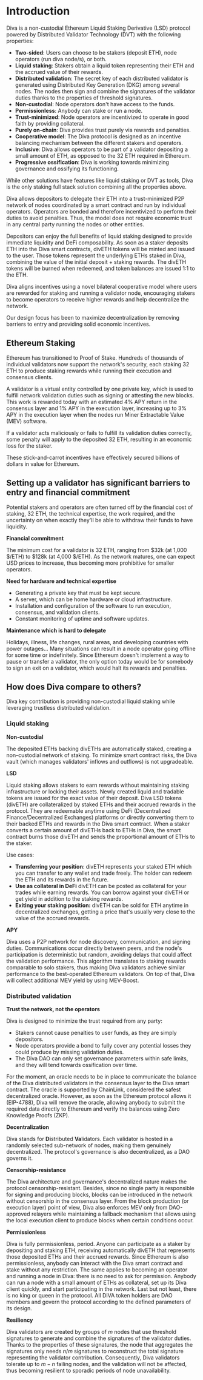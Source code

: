 # Introduction

Diva is a non-custodial Ethereum Liquid Staking Derivative (LSD) protocol powered by Distributed Validator Technology (DVT) with the following properties:

- **Two-sided**: Users can choose to be stakers (deposit ETH), node operators (run diva node/s), or both.
- **Liquid staking**: Stakers obtain a liquid token representing their ETH and the accrued value of their rewards.
- **Distributed validation**: The secret key of each distributed validator is generated using Distributed Key Generation (DKG) among several nodes. The nodes then sign and combine the signatures of the validator duties thanks to the properties of threshold signatures.
- **Non-custodial**: Node operators don't have access to the funds.
- **Permissionless**: Anybody can stake or run a node.
- **Trust-minimized**: Node operators are incentivized to operate in good faith by providing collateral.
- **Purely on-chain**: Diva provides trust purely via rewards and penalties.
- **Cooperative model**: The Diva protocol is designed as an incentive balancing mechanism between the different stakers and operators.
- **Inclusive**: Diva allows operators to be part of a validator depositing a small amount of ETH, as opposed to the 32 ETH required in Ethereum.
- **Progressive ossification**: Diva is working towards minimizing governance and ossifying its functioning.

While other solutions have features like liquid staking or DVT as tools, Diva is the only staking full stack solution combining all the properties above.

Diva allows depositors to delegate their ETH into a trust-minimized P2P network of nodes coordinated by a smart contract and run by individual operators. Operators are bonded and therefore incentivized to perform their duties to avoid penalties. Thus, the model does not require economic trust in any central party running the nodes or other entities.

Depositors can enjoy the full benefits of liquid staking designed to provide immediate liquidity and DeFi composability. As soon as a staker deposits ETH into the Diva smart contracts, divETH tokens will be minted and issued to the user. Those tokens represent the underlying ETHs staked in Diva, combining the value of the initial deposit + staking rewards. The divETH tokens will be burned when redeemed, and token balances are issued 1:1 to the ETH.

Diva aligns incentives using a novel bilateral cooperative model where users are rewarded for staking and running a validator node, encouraging stakers to become operators to receive higher rewards and help decentralize the network.

Our design focus has been to maximize decentralization by removing barriers to entry and providing solid economic incentives. 

## Ethereum Staking

Ethereum has transitioned to Proof of Stake. Hundreds of thousands of individual validators now support the network's security, each staking 32 ETH to produce staking rewards while running their execution and consensus clients.

A validator is a virtual entity controlled by one private key, which is used to fulfill network validation duties such as signing or attesting the new blocks. This work is rewarded today with an estimated 4% APY return in the consensus layer and 1% APY in the execution layer, increasing up to 3% APY in the execution layer when the nodes run Miner Extractable Value (MEV) software.

If a validator acts maliciously or fails to fulfill its validation duties correctly, some penalty will apply to the deposited 32 ETH, resulting in an economic loss for the staker.

These stick-and-carrot incentives have effectively secured billions of dollars in value for Ethereum.

## Setting up a validator has significant barriers to entry and financial commitment

Potential stakers and operators are often turned off by the financial cost of staking, 32 ETH, the technical expertise, the work required, and the uncertainty on when exactly they'll be able to withdraw their funds to have liquidity. 

**Financial commitment**

The minimum cost for a validator is 32 ETH, ranging from $32k (at 1,000 $/ETH) to $128k (at 4,000 $/ETH). As the network matures, one can expect USD prices to increase, thus becoming more prohibitive for smaller operators.

**Need for hardware and technical expertise**

- Generating a private key that must be kept secure.
- A server, which can be home hardware or cloud infrastructure.
- Installation and configuration of the software to run execution, consensus, and validation clients.
- Constant monitoring of uptime and software updates.

**Maintenance which is hard to delegate**

Holidays, illness, life changes, rural areas, and developing countries with power outages… Many situations can result in a node operator going offline for some time or indefinitely. Since Ethereum doesn't implement a way to pause or transfer a validator, the only option today would be for somebody to sign an exit on a validator, which would halt its rewards and penalties.
    
## How does Diva compare to others?

Diva key contribution is providing non-custodial liquid staking while leveraging trustless distributed validation.
### Liquid staking
**Non-custodial**

The deposited ETHs backing divETHs are automatically staked, creating a non-custodial network of staking. To minimize smart contract risks, the Diva vault (which manages validators' inflows and outflows) is not upgradeable.

**LSD**

Liquid staking allows stakers to earn rewards without maintaining staking infrastructure or locking their assets. Newly created liquid and tradable tokens are issued for the exact value of their deposit. Diva LSD tokens (divETH) are collateralized by staked ETHs and their accrued rewards in the protocol. They are redeemable anytime using DeFi (Decentralized Finance/Decentralized Exchanges) platforms or directly converting them to their backed ETHs and rewards in the Diva smart contract. When a staker converts a certain amount of divETHs back to ETHs in Diva, the smart contract burns those divETH and sends the proportional amount of ETHs to the staker.

Use cases:

- **Transferring your position**: divETH represents your staked ETH which you can transfer to any wallet and trade freely. The holder can redeem the ETH and its rewards in the future.
- **Use as collateral in DeFi** divETH can be posted as collateral for your trades while earning rewards. You can borrow against your divETH or get yield in addition to the staking rewards.
- **Exiting your staking position:** divETH can be sold for ETH anytime in decentralized exchanges, getting a price that's usually very close to the value of the accrued rewards.

**APY**

Diva uses a P2P network for node discovery, communication, and signing duties. Communications occur directly between peers, and the node's participation is deterministic but random, avoiding delays that could affect the validation performance. This algorithm translates to staking rewards comparable to solo stakers, thus making Diva validators achieve similar performance to the best-operated Ethereum validators. On top of that, Diva will collect additional MEV yield by using MEV-Boost.

### Distributed validation

**Trust the network, not the operators**

Diva is designed to minimize the trust required from any party:

- Stakers cannot cause penalties to user funds, as they are simply depositors.
- Node operators provide a bond to fully cover any potential losses they could produce by missing validation duties.
- The Diva DAO can only set governance parameters within safe limits, and they will tend towards ossification over time.

For the moment, an oracle needs to be in place to communicate the balance of the Diva distributed validators in the consensus layer to the Diva smart contract. The oracle is supported by ChainLink, considered the safest decentralized oracle. However, as soon as the Ethereum protocol allows it (EIP-4788), Diva will remove the oracle, allowing anybody to submit the required data directly to Ethereum and verify the balances using Zero Knowledge Proofs (ZKP).

**Decentralization**

Diva stands for **Di**stributed **Va**lidators. Each validator is hosted in a randomly selected sub-network of nodes, making them genuinely decentralized. The protocol's governance is also decentralized, as a DAO governs it.

**Censorship-resistance**

The Diva architecture and governance's decentralized nature makes the protocol censorship-resistant. Besides, since no single party is responsible for signing and producing blocks, blocks can be introduced in the network without censorship in the consensus layer. From the block production (or execution layer) point of view, Diva also enforces MEV only from DAO-approved relayers while maintaining a fallback mechanism that allows using the local execution client to produce blocks when certain conditions occur. 

**Permissionless**

Diva is fully permissionless, period. Anyone can participate as a staker by depositing and staking ETH, receiving automatically divETH that represents those deposited ETHs and their accrued rewards. Since Ethereum is also permissionless, anybody can interact with the Diva smart contract and stake without any restriction. The same applies to becoming an operator and running a node in Diva: there is no need to ask for permission. Anybody can run a node with a small amount of ETHs as collateral, set up its Diva client quickly, and start participating in the network. Last but not least, there is no king or queen in the protocol. All DIVA token holders are DAO members and govern the protocol according to the defined parameters of its design.

**Resiliency**

Diva validators are created by groups of $m$ nodes that use threshold signatures to generate and combine the signatures of the validator duties. Thanks to the properties of these signatures, the node that aggregates the signatures only needs $n/m$ signatures to reconstruct the total signature representing the validator contribution. Consequently, Diva validators tolerate up to $m-n$ failing nodes, and the validation will not be affected, thus becoming resilient to sporadic periods of node unavailability.

